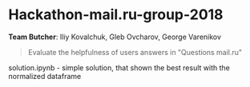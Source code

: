 # Hackathon-mail.ru-group-2018

**Team Butcher**: Iliy Kovalchuk, Gleb Ovcharov, George Varenikov 


> Evaluate the helpfulness of users answers in "Questions mail.ru"

solution.ipynb - simple solution, that shown the best result with the normalized dataframe
